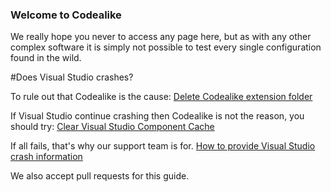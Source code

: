 ### Welcome to Codealike

We really hope you never to access any page here, but as with any other complex software it is simply not possible to test every single configuration found in the wild.

#Does Visual Studio crashes?

To rule out that Codealike is the cause: [Delete Codealike extension folder](https://github.com/Codealike/Codealike-KnowledgeBase/blob/master/permanently-delete-extension.md)

If Visual Studio continue crashing then Codealike is not the reason, you should try:
[Clear Visual Studio Component Cache](https://github.com/Codealike/Codealike-KnowledgeBase/blob/master/clear-visual-studio-component-cache.md)

If all fails, that's why our support team is for.
[How to provide Visual Studio crash information](https://github.com/Codealike/Codealike-KnowledgeBase/blob/master/how-to-provide-crash-information.md)


We also accept pull requests for this guide.
